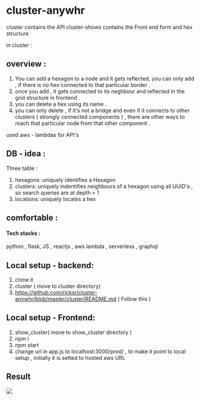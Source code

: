 # cluster-anywhr

cluster contains the API
cluster-shows contains the Front end form and hex structure

in cluster :
## overview :

1. You can add a hexagon to a node and it gets reflected, you can only add , if there is no hex connected to that particular border .
2. once you add , it gets connected to its neghbour and reflected in the grid structure in frontend .
3. you can delete a hex using its name  .
4. you can only delete , if it's not a bridge and even if it connects to other clusters ( strongly connected components ) , there are other ways to reach that particular node from that other component .

used aws - lambdas for API's

## DB - idea :
Three table :

1. hexagons: uniquely identifies a Hexagon 
2. clusters: uniquely indentifies neighbours of a hexagon using all UUID's , so search queries are at depth =  1
3. locations: uniquely locates a hex 


## comfortable :

#### Tech stacks : 
python , flask, JS , reactjs , aws lambda , serverless , graphql

## Local setup - backend:
1. clone it
2. cluster (  move to cluster directory)
3. https://github.com/ricksr/cluster-anywhr/blob/master/cluster/README.md   ( Follow this )

## Local setup - Frontend:
1. show_cluster( move to show_cluster directory )
2. npm i
3. npm start
4. change url in app.js to localhost:3000/prod/ , to make it point to local setup , initially it is setted to hosted aws URL

## Result
<img src='https://i.ibb.co/zNjW4pG/Screenshot-from-2020-09-22-14-40-32.png' />
